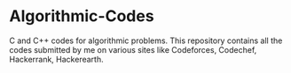 # Algorithmic-Codes
C and C++ codes for algorithmic problems.
This repository contains all the codes submitted by me on various sites like Codeforces, Codechef, Hackerrank, Hackerearth.
